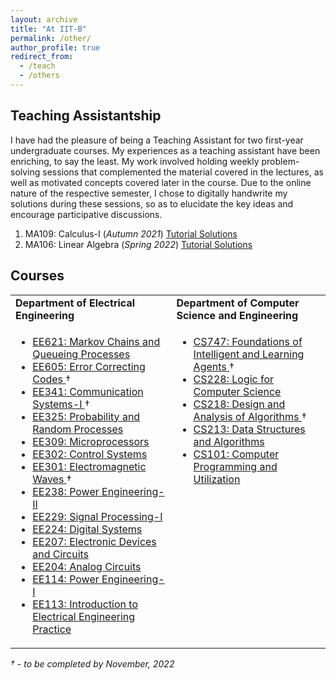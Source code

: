 ```yaml
---
layout: archive
title: "At IIT-B"
permalink: /other/
author_profile: true
redirect_from:
  - /teach
  - /others
---
```


## Teaching Assistantship

I have had the pleasure of being a Teaching Assistant for two first-year undergraduate courses. My experiences as a teaching assistant have been enriching, to say the least. My work involved holding weekly problem-solving sessions that complemented the material covered in the lectures, as well as  motivated concepts covered later in the course. Due to the online nature of the respective semester, I chose to digitally handwrite my solutions during these sessions, so as to elucidate the key ideas and encourage participative discussions.

1. MA109: Calculus-I (*Autumn 2021*)  [Tutorial Solutions](https://github.com/Aayush2003/Tutorial-solutions/tree/main/MA109-2021)
2. MA106: Linear Algebra (*Spring 2022*)  [Tutorial Solutions](https://github.com/Aayush2003/Tutorial-solutions/tree/main/MA106-2022)

## Courses

<table cellspacing="0" cellpadding="0" border="0">
 <tr>
    <td><b style="font-size:16px">Department of Electrical Engineering</b></td>
    <td><b style="font-size:16px">Department of Computer Science and Engineering</b></td>
 </tr>
 <tr>
    <td valign = "top">
	<ul>
	<li> <a href = "https://www.ee.iitb.ac.in/web/academics/courses/EE621"> EE621: Markov Chains and Queueing Processes</a></li>
	<li> <a href = "https://www.ee.iitb.ac.in/web/academics/courses/EE605"> EE605: Error Correcting Codes </a> †</li>
	<li> <a href = "https://www.ee.iitb.ac.in/web/academics/courses/EE341"> EE341: Communication Systems-I </a> †</li>
	<li> <a href = "https://www.ee.iitb.ac.in/web/academics/courses/EE325"> EE325: Probability and Random Processes </a></li>
	<li> <a href = "https://www.ee.iitb.ac.in/web/academics/courses/EE309"> EE309: Microprocessors </a></li>
	<li> <a href = "https://www.ee.iitb.ac.in/web/academics/courses/EE302"> EE302: Control Systems </a></li>
	<li> <a href = "https://www.ee.iitb.ac.in/web/academics/courses/EE301"> EE301: Electromagnetic Waves </a> †</li>
	<li> <a href = "https://www.ee.iitb.ac.in/web/academics/courses/EE238"> EE238: Power Engineering-II </a></li>
	<li> <a href = "https://www.ee.iitb.ac.in/web/academics/courses/EE229"> EE229: Signal Processing-I </a></li>
	<li> <a href = "https://www.ee.iitb.ac.in/web/academics/courses/EE224"> EE224: Digital Systems </a></li>
	<li> <a href = "https://www.ee.iitb.ac.in/web/academics/courses/EE207"> EE207: Electronic Devices and Circuits </a></li>
	<li> <a href = "https://www.ee.iitb.ac.in/web/academics/courses/EE204"> EE204: Analog Circuits </a></li>
	<li> <a href = "https://www.ee.iitb.ac.in/web/academics/courses/EE114"> EE114: Power Engineering-I </a></li>
	<li> <a href = "https://www.ee.iitb.ac.in/web/academics/courses/EE113"> EE113: Introduction to Electrical Engineering Practice </a></li>
	</ul>
	</td>
    <td valign = "top">
	<ul>
	<li> <a href = "https://www.cse.iitb.ac.in/academics/courses.php"> CS747: Foundations of Intelligent and Learning Agents </a> †</li>
	<li> <a href = "https://www.cse.iitb.ac.in/academics/courses.php"> CS228: Logic for Computer Science </a></li>
	<li> <a href = "https://www.cse.iitb.ac.in/academics/courses.php"> CS218: Design and Analysis of Algorithms </a> †</li>
	<li> <a href = "https://www.cse.iitb.ac.in/academics/courses.php"> CS213: Data Structures and Algorithms </a></li>
	<li> <a href = "https://www.cse.iitb.ac.in/academics/courses.php"> CS101: Computer Programming and Utilization </a></li>
	</ul>
	</td>
 </tr>
</table>

*† - to be completed by November, 2022*      

